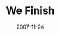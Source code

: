 ---
layout: message
category: message
series: "Context"
title: "We Finish"
date: 2007-11-24
audio-description: ""
audio: "http://www.crossroads.net/audio/2007/2007_09_Context/Context_03_We_Finish_11_25_07_Brian_Tome.mp3"
audio-title: "We Finish"
audio-duration: "44&#58;42"
---